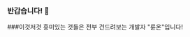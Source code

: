 ### 반갑습니다! 👋
###이것저것 흥미있는 것들은 전부 건드려보는 개발자 "륜온"입니다!





<!--
**Lyunon/Lyunon** is a ✨ _special_ ✨ repository because its `README.md` (this file) appears on your GitHub profile.

Here are some ideas to get you started:

- 🔭 I’m currently working on ...
- 🌱 I’m currently learning ...
- 👯 I’m looking to collaborate on ...
- 🤔 I’m looking for help with ...
- 💬 Ask me about ...
- 📫 How to reach me: ...
- 😄 Pronouns: ...
- ⚡ Fun fact: ...
-->
